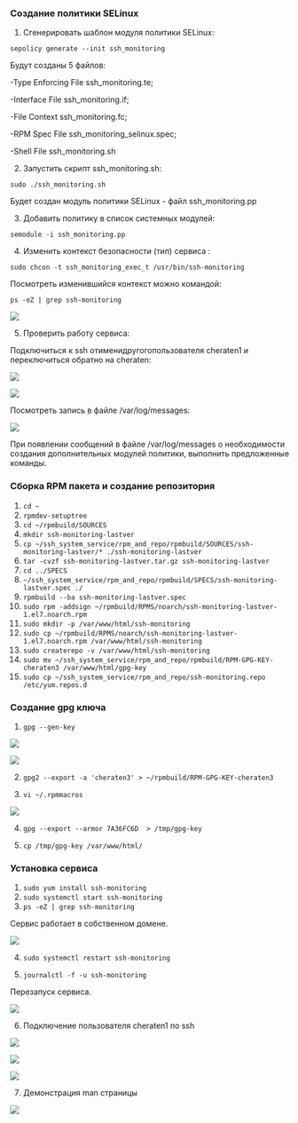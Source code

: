 ### Создание политики SELinux

1. Сгенерировать шаблон модуля политики SELinux:

`sepolicy generate --init ssh_monitoring`

Будут созданы 5 файлов:

-Type Enforcing File ssh_monitoring.te; 

-Interface File ssh_monitoring.if; 

-File Context ssh_monitoring.fc; 

-RPM Spec File ssh_monitoring_selinux.spec; 

-Shell File ssh_monitoring.sh

2. Запустить скрипт ssh_monitoring.sh:

`sudo ./ssh_monitoring.sh`

Будет создан модуль политики SELinux - файл ssh_monitoring.pp

3. Добавить политику в список системных модулей:

`semodule -i ssh_monitoring.pp`

4. Изменить контекст безопасности (тип) сервиса : 

`sudo chcon -t ssh_monitoring_exec_t /usr/bin/ssh-monitoring`

Посмотреть изменившийся контекст можно командой: 

`ps -eZ | grep ssh-monitoring`

![](https://sun1-99.userapi.com/NgBV9yEECpgx71EZmFH34TF6ofKNJtkP3oh4Kg/rvyt1f8yy98.jpg)

5.  Проверить работу сервиса: 

Подключиться к ssh отименидругогопользователя cheraten1 и переключиться обратно на cheraten:

![](https://sun1-96.userapi.com/WOca_Rpg1t-ki21X8V9VU6ZhHGnl-fuP_RJ79Q/0Q-iAvySYTg.jpg)

![](https://sun9-50.userapi.com/Sm65W38UyAn_xZ-uwF59BwsVe3PV61f0CfVW7A/C0n9RYijLgo.jpg)

Посмотреть запись в файле /var/log/messages: 

![](https://sun9-72.userapi.com/PcwRn9YLQbS7cPUVJmi68v5OvZmZ1tXLv-HI9w/wOvk0Sy6_ds.jpg)

При появлении сообщений в файле /var/log/messages о необходимости создания дополнительных модулей политики, выполнить предложенные команды.

### Сборка RPM пакета и создание репозитория

1. `cd ~`
2. `rpmdev-setuptree`
3. `cd ~/rpmbuild/SOURCES`
4. `mkdir ssh-monitoring-lastver`
5. `cp ~/ssh_system_service/rpm_and_repo/rpmbuild/SOURCES/ssh-monitoring-lastver/* ./ssh-monitoring-lastver`
6. `tar -cvzf ssh-monitoring-lastver.tar.gz ssh-monitoring-lastver`
7. `cd ../SPECS`
8. `~/ssh_system_service/rpm_and_repo/rpmbuild/SPECS/ssh-monitoring-lastver.spec ./`
9. `rpmbuild --ba ssh-monitoring-lastver.spec`
10. `sudo rpm -addsign ~/rpmbuild/RPMS/noarch/ssh-monitoring-lastver-1.el7.noarch.rpm`
11. `sudo mkdir -p /var/www/html/ssh-monitoring`
12. `sudo cp ~/rpmbuild/RPMS/noarch/ssh-monitoring-lastver-1.el7.noarch.rpm /var/www/html/ssh-monitoring`
13. `sudo createrepo -v /var/www/html/ssh-monitoring`
14. `sudo mv ~/ssh_system_service/rpm_and_repo/rpmbuild/RPM-GPG-KEY-cheraten3 /var/www/html/gpg-key`
15. `sudo cp ~/ssh_system_service/rpm_and_repo/ssh-monitoring.repo /etc/yum.repos.d`

### Cоздание gpg ключа

1. `gpg --gen-key`

![](https://sun1-19.userapi.com/IxTaETmLnpp2TQxjRJOlsl67ZkR0PZUPqOdbBg/rOUXM9RI-B4.jpg)

![](https://sun1-95.userapi.com/3MqxGl6d9x5YnPifAsn4tw5lH87GE8sqkJuyaQ/KSr2UET2KQY.jpg)

2. `gpg2 --export -a 'cheraten3' > ~/rpmbuild/RPM-GPG-KEY-cheraten3`

3. `vi ~/.rpmmacros`

![](https://sun1-96.userapi.com/BLZSoy_qCRdC4dTc5YYKfXyKasUgvLoJGrMEFg/Ol8k2qC9QzE.jpg)

4. `gpg --export --armor 7A36FC6D  > /tmp/gpg-key`

5. `cp /tmp/gpg-key /var/www/html/`

### Установка сервиса

1. `sudo yum install ssh-monitoring`
2. `sudo systemctl start ssh-monitoring`
3. `ps -eZ | grep ssh-monitoring`

Сервис работает в собственном домене.

![](https://sun1-89.userapi.com/FiXlLQIYpdQlhLnrwd-1kaDih6l7XuvmVLJHuA/TbPddxQDKQM.jpg)

4. `sudo systemctl restart ssh-monitoring`

5. `journalctl -f -u ssh-monitoring`

Перезапуск сервиса.

![](https://sun1-47.userapi.com/Z_D0brtaNUemK9lB2RCy0Q1yasRkRMf2tRf3bg/_i7Qa4e20iE.jpg)

6. Подключение пользователя cheraten1 по ssh

![](https://sun1-96.userapi.com/WOca_Rpg1t-ki21X8V9VU6ZhHGnl-fuP_RJ79Q/0Q-iAvySYTg.jpg)

![](https://sun9-50.userapi.com/Sm65W38UyAn_xZ-uwF59BwsVe3PV61f0CfVW7A/C0n9RYijLgo.jpg)

![](https://sun9-72.userapi.com/PcwRn9YLQbS7cPUVJmi68v5OvZmZ1tXLv-HI9w/wOvk0Sy6_ds.jpg)

7. Демонстрация man страницы

![](https://sun1-93.userapi.com/cMysp4JZOrN3BGJ2S6sqAdO_reDBPmuZENqJWw/At1EGKtEPCg.jpg)

